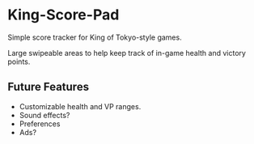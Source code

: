 King-Score-Pad
==============

Simple score tracker for King of Tokyo-style games.

Large swipeable areas to help keep track of in-game health and victory points.

Future Features
---------------
- Customizable health and VP ranges.
- Sound effects?
- Preferences
- Ads?